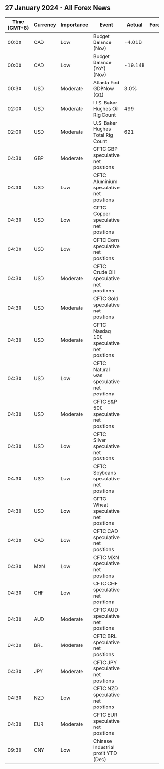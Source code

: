 ## 27 January 2024 - All Forex News

| Time (GMT+8) | Currency | Importance | Event | Actual | Forecast | Previous |
|------|----------|------------|-------|--------|----------|----------|
| 00:00 | CAD | Low | Budget Balance (Nov) | -4.01B |  | -6.96B |
| 00:00 | CAD | Low | Budget Balance (YoY) (Nov) | -19.14B |  | -15.13B |
| 00:30 | USD | Moderate | Atlanta Fed GDPNow (Q1) | 3.0% |  |  |
| 02:00 | USD | Moderate | U.S. Baker Hughes Oil Rig Count | 499 |  | 497 |
| 02:00 | USD | Moderate | U.S. Baker Hughes Total Rig Count | 621 |  | 620 |
| 04:30 | GBP | Moderate | CFTC GBP speculative net positions |  |  | 30.9K |
| 04:30 | USD | Low | CFTC Aluminium speculative net positions |  |  | 5.3K |
| 04:30 | USD | Low | CFTC Copper speculative net positions |  |  | -25.3K |
| 04:30 | USD | Low | CFTC Corn speculative net positions |  |  | -220.0K |
| 04:30 | USD | Moderate | CFTC Crude Oil speculative net positions |  |  | 162.0K |
| 04:30 | USD | Moderate | CFTC Gold speculative net positions |  |  | 179.9K |
| 04:30 | USD | Moderate | CFTC Nasdaq 100 speculative net positions |  |  | 36.6K |
| 04:30 | USD | Low | CFTC Natural Gas speculative net positions |  |  | -56.5K |
| 04:30 | USD | Moderate | CFTC S&P 500 speculative net positions |  |  | -169.2K |
| 04:30 | USD | Low | CFTC Silver speculative net positions |  |  | 25.6K |
| 04:30 | USD | Low | CFTC Soybeans speculative net positions |  |  | -93.7K |
| 04:30 | USD | Low | CFTC Wheat speculative net positions |  |  | -46.6K |
| 04:30 | CAD | Low | CFTC CAD speculative net positions |  |  | -13.4K |
| 04:30 | MXN | Low | CFTC MXN speculative net positions |  |  | 81.6K |
| 04:30 | CHF | Low | CFTC CHF speculative net positions |  |  | -3.7K |
| 04:30 | AUD | Moderate | CFTC AUD speculative net positions |  |  | -47.9K |
| 04:30 | BRL | Moderate | CFTC BRL speculative net positions |  |  | 24.7K |
| 04:30 | JPY | Moderate | CFTC JPY speculative net positions |  |  | -56.6K |
| 04:30 | NZD | Low | CFTC NZD speculative net positions |  |  | -2.9K |
| 04:30 | EUR | Moderate | CFTC EUR speculative net positions |  |  | 104.1K |
| 09:30 | CNY | Low | Chinese Industrial profit YTD (Dec) |  |  | -4.4% |

